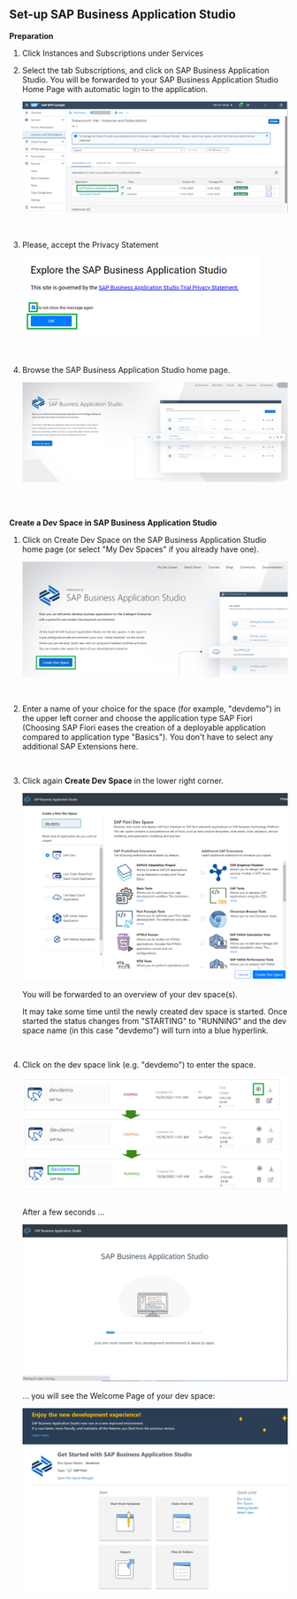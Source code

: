 
## Set-up SAP Business Application Studio

**Preparation**

1. Click Instances and Subscriptions under Services

2. Select the tab Subscriptions, and click on SAP Business Application Studio. You will be forwarded to your SAP Business Application Studio Home Page with automatic login to the application.

   ![](images/Open_BAS.png)
<br>

3. Please, accept the Privacy Statement

   ![](images/BAS_Privacy_Statment.png)
<br>

4. Browse the SAP Business Application Studio home page.

   ![](images/Browse_BAS.png)


<br>
<br>

**Create a Dev Space in SAP Business Application Studio**

1. Click on Create Dev Space on the SAP Business Application Studio home page (or select "My Dev Spaces" if you already have one).

   ![](images/Create_Dev_Space.png)

</br>

2. Enter a name of your choice for the space (for example, "devdemo") in the upper left corner and choose the application type SAP Fiori (Choosing SAP Fiori eases the creation of a deployable application compared to application type "Basics"). You don't have to select any additional SAP Extensions here. 
<br>

3. Click again **Create Dev Space** in the lower right corner. 

   ![](images/Create_New_Dev_Space.png)
   
   You will be forwarded to an overview of your dev space(s).

   It may take some time until the newly created dev space is started. Once started the status changes from "STARTING" to "RUNNING” and the dev space name (in this case "devdemo") will turn into a blue hyperlink.
<br>   

4. Click on the dev space link (e.g. "devdemo") to enter the space.

   ![](images/Start_Devspace.png)



   After a few seconds ...

   ![](images/Start_BAS.png)



   ... you will see the Welcome Page of your dev space:

   ![](images/BAS_initial.png)



 
